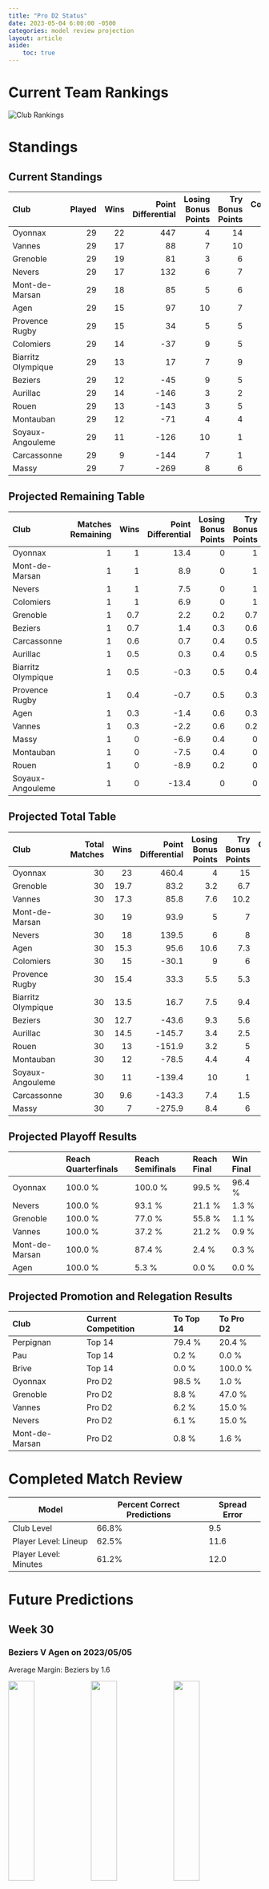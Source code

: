```yaml
---  
title: "Pro D2 Status"  
date: 2023-05-04 6:00:00 -0500  
categories: model review projection  
layout: article  
aside:  
    toc: true  
---
```

# Current Team Rankings


![Club Rankings](plots/rankings_Pro-D2-2022.png)
# Standings

## Current Standings


| Club               |   Played |   Wins |   Point Differential |   Losing Bonus Points |   Try Bonus Points |   Competition Points |
|:-------------------|---------:|-------:|---------------------:|----------------------:|-------------------:|---------------------:|
| Oyonnax            |       29 |     22 |                  447 |                     4 |                 14 |                  108 |
| Vannes             |       29 |     17 |                   88 |                     7 |                 10 |                   87 |
| Grenoble           |       29 |     19 |                   81 |                     3 |                  6 |                   87 |
| Nevers             |       29 |     17 |                  132 |                     6 |                  7 |                   83 |
| Mont-de-Marsan     |       29 |     18 |                   85 |                     5 |                  6 |                   83 |
| Agen               |       29 |     15 |                   97 |                    10 |                  7 |                   79 |
| Provence Rugby     |       29 |     15 |                   34 |                     5 |                  5 |                   70 |
| Colomiers          |       29 |     14 |                  -37 |                     9 |                  5 |                   70 |
| Biarritz Olympique |       29 |     13 |                   17 |                     7 |                  9 |                   68 |
| Beziers            |       29 |     12 |                  -45 |                     9 |                  5 |                   64 |
| Aurillac           |       29 |     14 |                 -146 |                     3 |                  2 |                   61 |
| Rouen              |       29 |     13 |                 -143 |                     3 |                  5 |                   60 |
| Montauban          |       29 |     12 |                  -71 |                     4 |                  4 |                   58 |
| Soyaux-Angouleme   |       29 |     11 |                 -126 |                    10 |                  1 |                   55 |
| Carcassonne        |       29 |      9 |                 -144 |                     7 |                  1 |                   46 |
| Massy              |       29 |      7 |                 -269 |                     8 |                  6 |                   42 |



## Projected Remaining Table


| Club               |   Matches Remaining |   Wins |   Point Differential |   Losing Bonus Points |   Try Bonus Points |   Competition Points |
|:-------------------|--------------------:|-------:|---------------------:|----------------------:|-------------------:|---------------------:|
| Oyonnax            |                   1 |    1   |                 13.4 |                   0   |                1   |                  5   |
| Mont-de-Marsan     |                   1 |    1   |                  8.9 |                   0   |                1   |                  5   |
| Nevers             |                   1 |    1   |                  7.5 |                   0   |                1   |                  4.9 |
| Colomiers          |                   1 |    1   |                  6.9 |                   0   |                1   |                  4.9 |
| Grenoble           |                   1 |    0.7 |                  2.2 |                   0.2 |                0.7 |                  3.9 |
| Beziers            |                   1 |    0.7 |                  1.4 |                   0.3 |                0.6 |                  3.6 |
| Carcassonne        |                   1 |    0.6 |                  0.7 |                   0.4 |                0.5 |                  3.2 |
| Aurillac           |                   1 |    0.5 |                  0.3 |                   0.4 |                0.5 |                  3.1 |
| Biarritz Olympique |                   1 |    0.5 |                 -0.3 |                   0.5 |                0.4 |                  2.8 |
| Provence Rugby     |                   1 |    0.4 |                 -0.7 |                   0.5 |                0.3 |                  2.6 |
| Agen               |                   1 |    0.3 |                 -1.4 |                   0.6 |                0.3 |                  2.2 |
| Vannes             |                   1 |    0.3 |                 -2.2 |                   0.6 |                0.2 |                  1.8 |
| Massy              |                   1 |    0   |                 -6.9 |                   0.4 |                0   |                  0.6 |
| Montauban          |                   1 |    0   |                 -7.5 |                   0.4 |                0   |                  0.4 |
| Rouen              |                   1 |    0   |                 -8.9 |                   0.2 |                0   |                  0.3 |
| Soyaux-Angouleme   |                   1 |    0   |                -13.4 |                   0   |                0   |                  0   |



## Projected Total Table


| Club               |   Total Matches |   Wins |   Point Differential |   Losing Bonus Points |   Try Bonus Points |   Competition Points |
|:-------------------|----------------:|-------:|---------------------:|----------------------:|-------------------:|---------------------:|
| Oyonnax            |              30 |   23   |                460.4 |                   4   |               15   |                113   |
| Grenoble           |              30 |   19.7 |                 83.2 |                   3.2 |                6.7 |                 90.9 |
| Vannes             |              30 |   17.3 |                 85.8 |                   7.6 |               10.2 |                 88.8 |
| Mont-de-Marsan     |              30 |   19   |                 93.9 |                   5   |                7   |                 88   |
| Nevers             |              30 |   18   |                139.5 |                   6   |                8   |                 87.9 |
| Agen               |              30 |   15.3 |                 95.6 |                  10.6 |                7.3 |                 81.2 |
| Colomiers          |              30 |   15   |                -30.1 |                   9   |                6   |                 74.9 |
| Provence Rugby     |              30 |   15.4 |                 33.3 |                   5.5 |                5.3 |                 72.6 |
| Biarritz Olympique |              30 |   13.5 |                 16.7 |                   7.5 |                9.4 |                 70.8 |
| Beziers            |              30 |   12.7 |                -43.6 |                   9.3 |                5.6 |                 67.6 |
| Aurillac           |              30 |   14.5 |               -145.7 |                   3.4 |                2.5 |                 64.1 |
| Rouen              |              30 |   13   |               -151.9 |                   3.2 |                5   |                 60.3 |
| Montauban          |              30 |   12   |                -78.5 |                   4.4 |                4   |                 58.4 |
| Soyaux-Angouleme   |              30 |   11   |               -139.4 |                  10   |                1   |                 55   |
| Carcassonne        |              30 |    9.6 |               -143.3 |                   7.4 |                1.5 |                 49.2 |
| Massy              |              30 |    7   |               -275.9 |                   8.4 |                6   |                 42.6 |



## Projected Playoff Results


|                | Reach Quarterfinals   | Reach Semifinals   | Reach Final   | Win Final   |
|:---------------|:----------------------|:-------------------|:--------------|:------------|
| Oyonnax        | 100.0 %               | 100.0 %            | 99.5 %        | 96.4 %      |
| Nevers         | 100.0 %               | 93.1 %             | 21.1 %        | 1.3 %       |
| Grenoble       | 100.0 %               | 77.0 %             | 55.8 %        | 1.1 %       |
| Vannes         | 100.0 %               | 37.2 %             | 21.2 %        | 0.9 %       |
| Mont-de-Marsan | 100.0 %               | 87.4 %             | 2.4 %         | 0.3 %       |
| Agen           | 100.0 %               | 5.3 %              | 0.0 %         | 0.0 %       |



## Projected Promotion and Relegation Results


| Club           | Current Competition   | To Top 14   | To Pro D2   |
|:---------------|:----------------------|:------------|:------------|
| Perpignan      | Top 14                | 79.4 %      | 20.4 %      |
| Pau            | Top 14                | 0.2 %       | 0.0 %       |
| Brive          | Top 14                | 0.0 %       | 100.0 %     |
| Oyonnax        | Pro D2                | 98.5 %      | 1.0 %       |
| Grenoble       | Pro D2                | 8.8 %       | 47.0 %      |
| Vannes         | Pro D2                | 6.2 %       | 15.0 %      |
| Nevers         | Pro D2                | 6.1 %       | 15.0 %      |
| Mont-de-Marsan | Pro D2                | 0.8 %       | 1.6 %       |



# Completed Match Review


| Model | Percent Correct Predictions | Spread Error |
| ------ | ------ | ------ |
| Club Level | 66.8% | 9.5 |
| Player Level: Lineup | 62.5% | 11.6 |
| Player Level: Minutes | 61.2% | 12.0 |


# Future Predictions

## Week 30

### Beziers V Agen on 2023/05/05


Average Margin: Beziers by 1.6

<p float="left">
<img src="plots/performances_Beziers_V_Agen_30.png" width="32%" />
<img src="plots/resultbar_Beziers_V_Agen_30.png" width="32%" />
<img src="plots/spreads_Beziers_V_Agen_30.png" width="32%" />
</p>

### Grenoble V Vannes on 2023/05/05


Average Margin: Grenoble by 2.4

<p float="left">
<img src="plots/performances_Grenoble_V_Vannes_30.png" width="32%" />
<img src="plots/resultbar_Grenoble_V_Vannes_30.png" width="32%" />
<img src="plots/spreads_Grenoble_V_Vannes_30.png" width="32%" />
</p>

### Nevers V Montauban on 2023/05/05


Average Margin: Nevers by 8.0

<p float="left">
<img src="plots/performances_Nevers_V_Montauban_30.png" width="32%" />
<img src="plots/resultbar_Nevers_V_Montauban_30.png" width="32%" />
<img src="plots/spreads_Nevers_V_Montauban_30.png" width="32%" />
</p>

### Mont-de-Marsan V Rouen on 2023/05/05


Average Margin: Mont-de-Marsan by 9.4

<p float="left">
<img src="plots/performances_Mont-de-Marsan_V_Rouen_30.png" width="32%" />
<img src="plots/resultbar_Mont-de-Marsan_V_Rouen_30.png" width="32%" />
<img src="plots/spreads_Mont-de-Marsan_V_Rouen_30.png" width="32%" />
</p>

### Aurillac V Biarritz Olympique on 2023/05/05


Average Margin: Aurillac by 0.4

<p float="left">
<img src="plots/performances_Aurillac_V_Biarritz Olympique_30.png" width="32%" />
<img src="plots/resultbar_Aurillac_V_Biarritz Olympique_30.png" width="32%" />
<img src="plots/spreads_Aurillac_V_Biarritz Olympique_30.png" width="32%" />
</p>

### Carcassonne V Provence Rugby on 2023/05/05


Average Margin: Carcassonne by 0.8

<p float="left">
<img src="plots/performances_Carcassonne_V_Provence Rugby_30.png" width="32%" />
<img src="plots/resultbar_Carcassonne_V_Provence Rugby_30.png" width="32%" />
<img src="plots/spreads_Carcassonne_V_Provence Rugby_30.png" width="32%" />
</p>

### Colomiers V Massy on 2023/05/05


Average Margin: Colomiers by 7.4

<p float="left">
<img src="plots/performances_Colomiers_V_Massy_30.png" width="32%" />
<img src="plots/resultbar_Colomiers_V_Massy_30.png" width="32%" />
<img src="plots/spreads_Colomiers_V_Massy_30.png" width="32%" />
</p>

### Oyonnax V Soyaux-Angouleme on 2023/05/05


Average Margin: Oyonnax by 13.9

<p float="left">
<img src="plots/performances_Oyonnax_V_Soyaux-Angouleme_30.png" width="32%" />
<img src="plots/resultbar_Oyonnax_V_Soyaux-Angouleme_30.png" width="32%" />
<img src="plots/spreads_Oyonnax_V_Soyaux-Angouleme_30.png" width="32%" />
</p>
